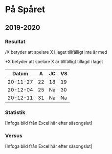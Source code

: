 # På Spåret

## 2019-2020

### Resultat

/X betyder att spelare X i laget tillfälligt inte är med

+X betyder att spelare X är tillfälligt tillagd i laget

Datum    |A |JC|VS|
---------|--|--|--|
20-11-27 |22|18|19|
20-12-04 |25|Na|30|
20-12-11 |31|Na|Na|

### Statistik

[Infoga bild från Excel här efter säsongslut]

### Versus

[Infoga bild från Excel här efter säsongslut]
